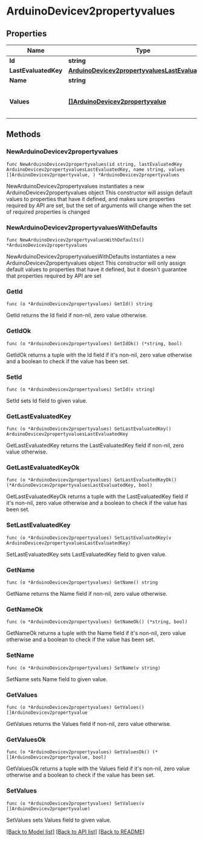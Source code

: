 # ArduinoDevicev2propertyvalues

## Properties

Name | Type | Description | Notes
------------ | ------------- | ------------- | -------------
**Id** | **string** |  | 
**LastEvaluatedKey** | [**ArduinoDevicev2propertyvaluesLastEvaluatedKey**](ArduinoDevicev2propertyvaluesLastEvaluatedKey.md) |  | 
**Name** | **string** |  | 
**Values** | [**[]ArduinoDevicev2propertyvalue**](ArduinoDevicev2propertyvalue.md) | ArduinoDevicev2propertyvalueCollection is the media type for an array of ArduinoDevicev2propertyvalue (default view) | 

## Methods

### NewArduinoDevicev2propertyvalues

`func NewArduinoDevicev2propertyvalues(id string, lastEvaluatedKey ArduinoDevicev2propertyvaluesLastEvaluatedKey, name string, values []ArduinoDevicev2propertyvalue, ) *ArduinoDevicev2propertyvalues`

NewArduinoDevicev2propertyvalues instantiates a new ArduinoDevicev2propertyvalues object
This constructor will assign default values to properties that have it defined,
and makes sure properties required by API are set, but the set of arguments
will change when the set of required properties is changed

### NewArduinoDevicev2propertyvaluesWithDefaults

`func NewArduinoDevicev2propertyvaluesWithDefaults() *ArduinoDevicev2propertyvalues`

NewArduinoDevicev2propertyvaluesWithDefaults instantiates a new ArduinoDevicev2propertyvalues object
This constructor will only assign default values to properties that have it defined,
but it doesn't guarantee that properties required by API are set

### GetId

`func (o *ArduinoDevicev2propertyvalues) GetId() string`

GetId returns the Id field if non-nil, zero value otherwise.

### GetIdOk

`func (o *ArduinoDevicev2propertyvalues) GetIdOk() (*string, bool)`

GetIdOk returns a tuple with the Id field if it's non-nil, zero value otherwise
and a boolean to check if the value has been set.

### SetId

`func (o *ArduinoDevicev2propertyvalues) SetId(v string)`

SetId sets Id field to given value.


### GetLastEvaluatedKey

`func (o *ArduinoDevicev2propertyvalues) GetLastEvaluatedKey() ArduinoDevicev2propertyvaluesLastEvaluatedKey`

GetLastEvaluatedKey returns the LastEvaluatedKey field if non-nil, zero value otherwise.

### GetLastEvaluatedKeyOk

`func (o *ArduinoDevicev2propertyvalues) GetLastEvaluatedKeyOk() (*ArduinoDevicev2propertyvaluesLastEvaluatedKey, bool)`

GetLastEvaluatedKeyOk returns a tuple with the LastEvaluatedKey field if it's non-nil, zero value otherwise
and a boolean to check if the value has been set.

### SetLastEvaluatedKey

`func (o *ArduinoDevicev2propertyvalues) SetLastEvaluatedKey(v ArduinoDevicev2propertyvaluesLastEvaluatedKey)`

SetLastEvaluatedKey sets LastEvaluatedKey field to given value.


### GetName

`func (o *ArduinoDevicev2propertyvalues) GetName() string`

GetName returns the Name field if non-nil, zero value otherwise.

### GetNameOk

`func (o *ArduinoDevicev2propertyvalues) GetNameOk() (*string, bool)`

GetNameOk returns a tuple with the Name field if it's non-nil, zero value otherwise
and a boolean to check if the value has been set.

### SetName

`func (o *ArduinoDevicev2propertyvalues) SetName(v string)`

SetName sets Name field to given value.


### GetValues

`func (o *ArduinoDevicev2propertyvalues) GetValues() []ArduinoDevicev2propertyvalue`

GetValues returns the Values field if non-nil, zero value otherwise.

### GetValuesOk

`func (o *ArduinoDevicev2propertyvalues) GetValuesOk() (*[]ArduinoDevicev2propertyvalue, bool)`

GetValuesOk returns a tuple with the Values field if it's non-nil, zero value otherwise
and a boolean to check if the value has been set.

### SetValues

`func (o *ArduinoDevicev2propertyvalues) SetValues(v []ArduinoDevicev2propertyvalue)`

SetValues sets Values field to given value.



[[Back to Model list]](../README.md#documentation-for-models) [[Back to API list]](../README.md#documentation-for-api-endpoints) [[Back to README]](../README.md)


